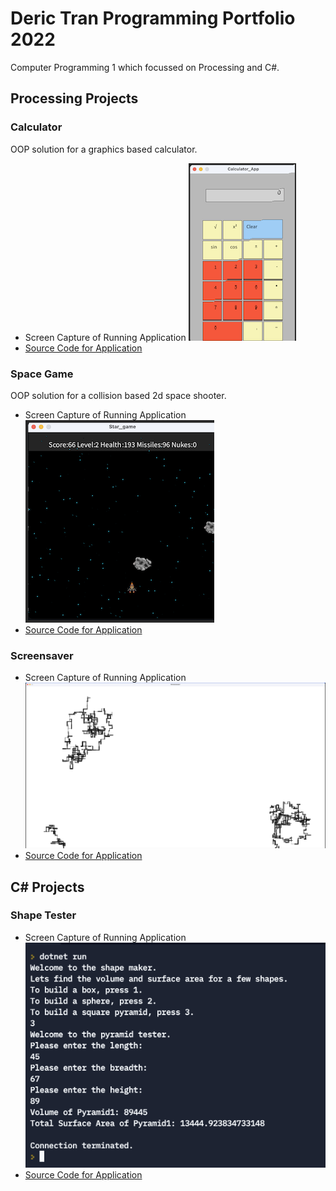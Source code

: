 # Deric Tran Programming Portfolio 2022
Computer Programming 1 which focussed on Processing and C#.

## Processing Projects

### Calculator
OOP solution for a graphics based calculator.
* Screen Capture of Running Application
![Calculator](https://github.com/ikenim/portfolio22/blob/main/images/calculator.png?raw=true)
* [Source Code for Application](https://github.com/ikenim/portfolio22/blob/main/src/Calculator_App.zip)

### Space Game
OOP solution for a collision based 2d space shooter.
* Screen Capture of Running Application
![Spacegame](https://github.com/ikenim/portfolio22/blob/main/images/stargame.png?raw=true)
* [Source Code for Application](https://github.com/ikenim/portfolio22/blob/main/src/Star_game.zip)

### Screensaver
* Screen Capture of Running Application
![Screensaver](https://github.com/ikenim/portfolio22/blob/main/images/screensaver.png?raw=true)
* [Source Code for Application](https://github.com/ikenim/portfolio22/blob/main/src/Star_game.zip)

## C# Projects

### Shape Tester
* Screen Capture of Running Application
![ShapeTester](https://github.com/ikenim/portfolio22/blob/main/images/ShapeTester.png)
* [Source Code for Application](https://github.com/ikenim/portfolio22/blob/main/src/ShapeTester1.zip)
